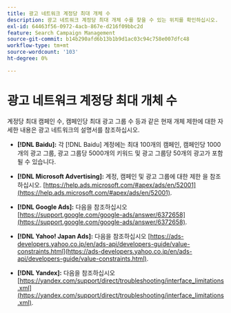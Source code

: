 ```yaml
---
title: 광고 네트워크 계정당 최대 개체 수
description: 광고 네트워크 계정당 최대 개체 수를 찾을 수 있는 위치를 확인하십시오.
exl-id: 64463f56-0972-4acb-867e-d216f09bbc2d
feature: Search Campaign Management
source-git-commit: b14b290afd6b13b1b9d1ac03c94c758e007dfc48
workflow-type: tm+mt
source-wordcount: '103'
ht-degree: 0%

---
```


# 광고 네트워크 계정당 최대 개체 수

계정당 최대 캠페인 수, 캠페인당 최대 광고 그룹 수 등과 같은 현재 개체 제한에 대한 자세한 내용은 광고 네트워크의 설명서를 참조하십시오.

* **[!DNL Baidu]:** 각 [!DNL Baidu] 계정에는 최대 100개의 캠페인, 캠페인당 1000개의 광고 그룹, 광고 그룹당 5000개의 키워드 및 광고 그룹당 50개의 광고가 포함될 수 있습니다.

* **[!DNL Microsoft Advertising]:** 계정, 캠페인 및 광고 그룹에 대한 제한 을 참조하십시오. [https://help.ads.microsoft.com/#apex/ads/en/52001](https://help.ads.microsoft.com/#apex/ads/en/52001).

* **[!DNL Google Ads]:** 다음을 참조하십시오 [https://support.google.com/google-ads/answer/6372658](https://support.google.com/google-ads/answer/6372658).

* **[!DNL Yahoo! Japan Ads]:** 다음을 참조하십시오 [https://ads-developers.yahoo.co.jp/en/ads-api/developers-guide/value-constraints.html](https://ads-developers.yahoo.co.jp/en/ads-api/developers-guide/value-constraints.html).

* **[!DNL Yandex]:** 다음을 참조하십시오 [https://yandex.com/support/direct/troubleshooting/interface_limitations.xml](https://yandex.com/support/direct/troubleshooting/interface_limitations.xml).
